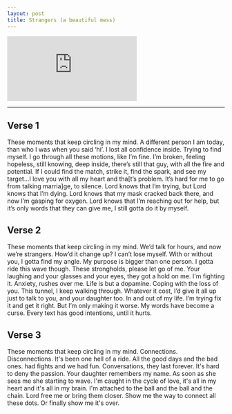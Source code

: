 ```yaml
---
layout: post
title: Strangers (a beautiful mess)
---
```


<div class="video">
  <iframe src="https://www.youtube.com/embed/8iPkUIURMsY" frameborder="0" allow="accelerometer; autoplay; clipboard-write; encrypted-media; gyroscope; picture-in-picture" allowfullscreen></iframe>
</div>

---- 

## Verse 1

These moments that keep circling in my mind. A different person I am today, than who I was when you said ‘hi’. I lost all confidence inside. Trying to find myself. I go through all these motions, like I’m fine. I’m broken, feeling hopeless, still knowing, deep inside, there’s still that guy, with all the fire and potential. If I could find the match, strike it, find the spark, and see my target...I love you with all my heart and tha[t’s problem. It’s hard for me to go from talking marria]ge, to silence. Lord knows that I’m trying, but Lord knows that I’m dying. Lord knows that my mask cracked back there, and now I’m gasping for oxygen. Lord knows that I’m reaching out for help, but it’s only words that they can give me, I still gotta do it by myself.

## Verse 2

These moments that keep circling in my mind. We’d talk for hours, and now we’re strangers. How’d it change up? I can’t lose myself. With or without you, I gotta find my angle. My purpose is bigger than one person. I gotta ride this wave though. These strongholds, please let go of me. Your laughing and your glasses and your eyes, they got a hold on me. I'm fighting it. Anxiety, rushes over me. Life is but a dopamine. Coping with the loss of you. This tunnel, I keep walking through. Whatever it cost, I’d give it all up just to talk to you, and your daughter too. In and out of my life. I’m trying fix it and get it right. But I’m only making it worse. My words have become a curse. Every text has good intentions, until it hurts.

## Verse 3

These moments that keep circling in my mind. Connections. Disconnections. It's been one hell of a ride. All the good days and the bad ones. had fights and we had fun. Conversations, they last forever. It's hard to deny the passion. Your daughter remembers my name. As soon as she sees me she starting to wave. I'm caught in the cycle of love, it's all in my heart and it's all in my brain. I'm attached to the ball and the ball and the chain. Lord free me or bring them closer. Show me the way to connect all these dots. Or finally show me it's over. 